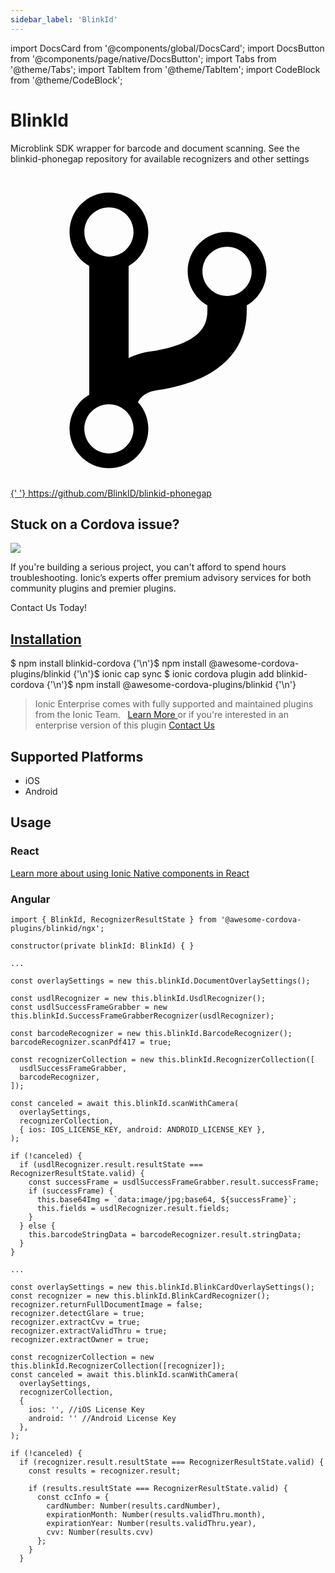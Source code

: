 ```yaml
---
sidebar_label: 'BlinkId'
---
```


import DocsCard from '@components/global/DocsCard';
import DocsButton from '@components/page/native/DocsButton';
import Tabs from '@theme/Tabs';
import TabItem from '@theme/TabItem';
import CodeBlock from '@theme/CodeBlock';

# BlinkId

Microblink SDK wrapper for barcode and document scanning. See the
blinkid-phonegap repository for available recognizers and other settings

<p>
  <a href="https://github.com/BlinkID/blinkid-phonegap" target="_blank" rel="noopener" className="git-link">
    <svg viewBox="0 0 512 512">
      <path d="M416 160c0-35.3-28.7-64-64-64s-64 28.7-64 64c0 23.7 12.9 44.3 32 55.4v8.6c0 19.9-7.8 33.7-25.3 44.9-15.4 9.8-38.1 17.1-67.5 21.5-14 2.1-25.7 6-35.2 10.7V151.4c19.1-11.1 32-31.7 32-55.4 0-35.3-28.7-64-64-64S96 60.7 96 96c0 23.7 12.9 44.3 32 55.4v209.2c-19.1 11.1-32 31.7-32 55.4 0 35.3 28.7 64 64 64s64-28.7 64-64c0-16.6-6.3-31.7-16.7-43.1 1.9-4.9 9.7-16.3 29.4-19.3 38.8-5.8 68.9-15.9 92.3-30.8 36-22.8 55-57 55-98.8v-8.6c19.1-11.1 32-31.7 32-55.4zM160 56c22.1 0 40 17.9 40 40s-17.9 40-40 40-40-17.9-40-40 17.9-40 40-40zm0 400c-22.1 0-40-17.9-40-40s17.9-40 40-40 40 17.9 40 40-17.9 40-40 40zm192-256c-22.1 0-40-17.9-40-40s17.9-40 40-40 40 17.9 40 40-17.9 40-40 40z"></path>
    </svg>{' '}
    https://github.com/BlinkID/blinkid-phonegap
  </a>
</p>

<h2>Stuck on a Cordova issue?</h2>
<DocsCard
  className="cordova-ee-card"
  header="Don't waste precious time on plugin issues."
  href="https://ionicframework.com/sales?product_of_interest=Ionic%20Native"
>
  <div>
    <img src="/docs/icons/native-cordova-bot.png" class="cordova-ee-img" />
    <p>
      If you're building a serious project, you can't afford to spend hours troubleshooting. Ionic’s experts offer
      premium advisory services for both community plugins and premier plugins.
    </p>
    <DocsButton className="native-ee-detail">Contact Us Today!</DocsButton>
  </div>
</DocsCard>

<h2 id="installation">
  <a href="#installation">Installation</a>
</h2>
<Tabs
  groupId="runtime"
  defaultValue="Capacitor"
  values={[
    { value: 'Capacitor', label: 'Capacitor' },
    { value: 'Cordova', label: 'Cordova' },
    { value: 'Enterprise', label: 'Enterprise' },
  ]}
>
  <TabItem value="Capacitor">
    <CodeBlock className="language-shell">
      $ npm install blinkid-cordova {'\n'}$ npm install @awesome-cordova-plugins/blinkid {'\n'}$ ionic cap sync
    </CodeBlock>
  </TabItem>
  <TabItem value="Cordova">
    <CodeBlock className="language-shell">
      $ ionic cordova plugin add blinkid-cordova {'\n'}$ npm install @awesome-cordova-plugins/blinkid {'\n'}
    </CodeBlock>
  </TabItem>
  <TabItem value="Enterprise">
    <blockquote>
      Ionic Enterprise comes with fully supported and maintained plugins from the Ionic Team. &nbsp;
      <a class="btn" href="https://ionic.io/docs/premier-plugins">
        Learn More
      </a> or if you're interested in an enterprise version of this plugin <a
        class="btn"
        href="https://ionicframework.com/sales?product_of_interest=Ionic%20Enterprise%20Engine"
      >
        Contact Us
      </a>
    </blockquote>
  </TabItem>
</Tabs>

## Supported Platforms

- iOS
- Android

## Usage

### React

[Learn more about using Ionic Native components in React](../native-community.md#react)

### Angular

```tsx
import { BlinkId, RecognizerResultState } from '@awesome-cordova-plugins/blinkid/ngx';

constructor(private blinkId: BlinkId) { }

...

const overlaySettings = new this.blinkId.DocumentOverlaySettings();

const usdlRecognizer = new this.blinkId.UsdlRecognizer();
const usdlSuccessFrameGrabber = new this.blinkId.SuccessFrameGrabberRecognizer(usdlRecognizer);

const barcodeRecognizer = new this.blinkId.BarcodeRecognizer();
barcodeRecognizer.scanPdf417 = true;

const recognizerCollection = new this.blinkId.RecognizerCollection([
  usdlSuccessFrameGrabber,
  barcodeRecognizer,
]);

const canceled = await this.blinkId.scanWithCamera(
  overlaySettings,
  recognizerCollection,
  { ios: IOS_LICENSE_KEY, android: ANDROID_LICENSE_KEY },
);

if (!canceled) {
  if (usdlRecognizer.result.resultState === RecognizerResultState.valid) {
    const successFrame = usdlSuccessFrameGrabber.result.successFrame;
    if (successFrame) {
      this.base64Img = `data:image/jpg;base64, ${successFrame}`;
      this.fields = usdlRecognizer.result.fields;
    }
  } else {
    this.barcodeStringData = barcodeRecognizer.result.stringData;
  }
}

...

const overlaySettings = new this.blinkId.BlinkCardOverlaySettings();
const recognizer = new this.blinkId.BlinkCardRecognizer();
recognizer.returnFullDocumentImage = false;
recognizer.detectGlare = true;
recognizer.extractCvv = true;
recognizer.extractValidThru = true;
recognizer.extractOwner = true;

const recognizerCollection = new this.blinkId.RecognizerCollection([recognizer]);
const canceled = await this.blinkId.scanWithCamera(
  overlaySettings,
  recognizerCollection,
  {
    ios: '', //iOS License Key
    android: '' //Android License Key
  },
);

if (!canceled) {
  if (recognizer.result.resultState === RecognizerResultState.valid) {
    const results = recognizer.result;

    if (results.resultState === RecognizerResultState.valid) {
      const ccInfo = {
        cardNumber: Number(results.cardNumber),
        expirationMonth: Number(results.validThru.month),
        expirationYear: Number(results.validThru.year),
        cvv: Number(results.cvv)
      };
    }
  }
```
